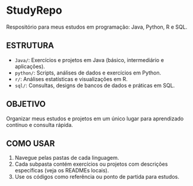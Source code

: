 <!-- <p align=center><img src='https://fernandogiannini.com.br/wp-content/uploads/2022/11/2db41b_3795d9bd8066409380fdbf6d1c502b76_mv2-1.gif'/></p>
-->

# StudyRepo
Respositório para meus estudos em programação: Java, Python, R e SQL.

## ESTRUTURA
- `Java/`: Exercícios e projetos em Java (básico, intermediário e aplicações).
- `python/`: Scripts, análises de dados e exercícios em Python.
- `r/`: Análises estatísticas e visualizações em R.
- `sql/`: Consultas, designs de bancos de dados e práticas em SQL.

## OBJETIVO
Organizar meus estudos e projetos em um único lugar para aprendizado contínuo e consulta rápida.

## COMO USAR
1. Navegue pelas pastas de cada linguagem.
2. Cada subpasta contém exercícios ou projetos com descrições específicas (veja os READMEs locais).
3. Use os códigos como referência ou ponto de partida para estudos.
